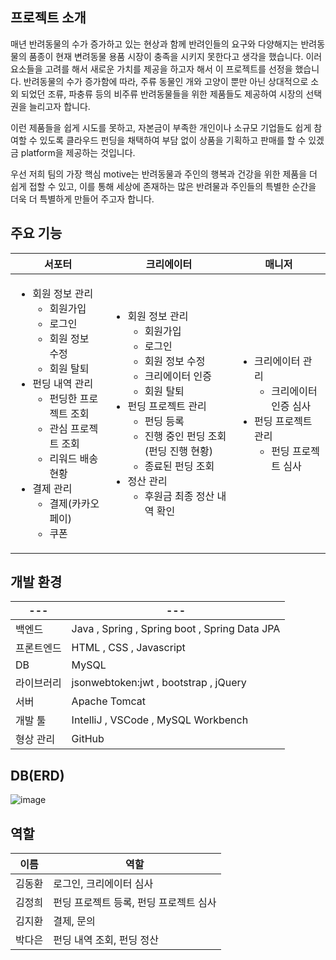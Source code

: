 <h2>프로젝트 소개</h2>
<p>매년 반려동물의 수가 증가하고 있는 현상과 함께 반려인들의 요구와 다양해지는 반려동물의 품종이 현재 변려동물 용품 시장이 충족을 시키지 못한다고 생각을 했습니다. 이러 요소들을 고려를 해서 새로운 가치를 제공을 하고자 해서 이 프로젝트를 선정을 했습니다. 반려동물의 수가 증가함에 따라, 주류 동물인 개와 고양이 뿐만 아닌 상대적으로 소외 되었던 조류, 파충류 등의 비주류 반려동물들을 위한 제품들도 제공하여 시장의 선택권을 늘리고자 합니다.</p>
<p>이런 제품들을 쉽게 시도를 못하고, 자본금이 부족한 개인이나 소규모 기업들도 쉽게 참여할 수 있도록 클라우드 펀딩을 채택하여 부담 없이 상품을 기획하고 판매를 할 수 있겠금 platform을 제공하는 것입니다.</p>
<p>우선 저희 팀의 가장 핵심 motive는 반려동물과 주인의 행복과 건강을 위한 제품을 더 쉽게 접할 수 있고, 이를 통해 세상에 존재하는 많은 반려물과 주인들의 특별한 순간을 더욱 더 특별하게 만들어 주고자 합니다.</p>

<h2>주요 기능</h2>

|서포터|크리에이터|매니저|
|--|--|--|
|<ul><li>회원 정보 관리<ul><li>회원가입</li><li>로그인</li><li>회원 정보 수정</li><li>회원 탈퇴</li></ul></li><li>펀딩 내역 관리<ul><li>펀딩한 프로젝트 조회</li><li>관심 프로젝트 조회</li><li>리워드 배송 현황</li></ul></li><li>결제 관리<ul><li>결제(카카오페이)</li><li>쿠폰</li></ul></li></ul>|<ul><li>회원 정보 관리<ul><li>회원가입</li><li>로그인</li><li>회원 정보 수정</li><li>크리에이터 인증</li><li>회원 탈퇴</li></ul></li><li>펀딩 프로젝트 관리<ul><li>펀딩 등록</li><li>진행 중인 펀딩 조회(펀딩 진행 현황)</li><li>종료된 펀딩 조회</li></ul></li><li>정산 관리<ul><li>후원금 최종 정산 내역 확인</li></ul></li></ul>|<ul><li>크리에이터 관리<ul><li>크리에이터 인증 심사</li></ul></li><li>펀딩 프로젝트 관리<ul><li>펀딩 프로젝트 심사</li></ul></li></ul>|

<h2>개발 환경</h2>

|---|---|
|---|---|
|백엔드|Java , Spring , Spring boot , Spring Data JPA|
|프론트엔드|HTML , CSS , Javascript|
|DB|MySQL|
|라이브러리|jsonwebtoken:jwt , bootstrap , jQuery|
|서버|Apache Tomcat|
|개발 툴|IntelliJ , VSCode , MySQL Workbench|
|형상 관리|GitHub|

<h2>DB(ERD)</h2>

![image](https://github.com/daeun100299/SemiProject_Companimal/assets/153487628/5b8879de-9054-444f-8287-0153c04a7b18)

<h2>역할</h2>

|이름|역할|
|---|---|
|김동환|로그인, 크리에이터 심사|
|김정희|펀딩 프로젝트 등록, 펀딩 프로젝트 심사|
|김지환|결제, 문의|
|박다은|펀딩 내역 조회, 펀딩 정산|
